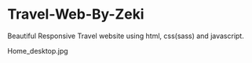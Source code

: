 # Travel-Web-By-Zeki

Beautiful Responsive Travel website using html, css(sass) and javascript.

Home_desktop.jpg
